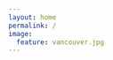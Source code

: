 ```yaml
---
layout: home
permalink: /
image:
  feature: vancouver.jpg
---
```


<div class="tiles">



</div><!-- /.tiles -->